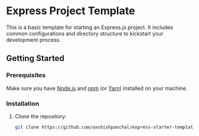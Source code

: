 # Express Project Template

This is a basic template for starting an Express.js project. It includes common configurations and directory structure to kickstart your development process.

## Getting Started

### Prerequisites

Make sure you have [Node.js](https://nodejs.org) and [npm](https://www.npmjs.com/) (or [Yarn](https://yarnpkg.com/)) installed on your machine.

### Installation

1. Clone the repository:

   ```bash
   git clone https://github.com/aashishpanchal/express-starter-template.git
   ```
